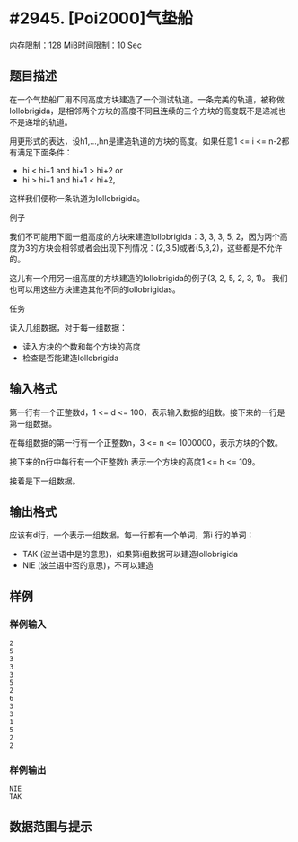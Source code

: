 # #2945. [Poi2000]气垫船

内存限制：128 MiB时间限制：10 Sec

## 题目描述

在一个气垫船厂用不同高度方块建造了一个测试轨道。一条完美的轨道，被称做lollobrigida，是相邻两个方块的高度不同且连续的三个方块的高度既不是递减也不是递增的轨道。

用更形式的表达，设h1,...,hn是建造轨道的方块的高度。如果任意1 <= i <= n-2都有满足下面条件：

- hi < hi+1 and hi+1 > hi+2 or 
- hi > hi+1 and hi+1 < hi+2, 

这样我们便称一条轨道为lollobrigida。

例子

我们不可能用下面一组高度的方块来建造lollobrigida：3, 3, 3, 5, 2，因为两个高度为3的方块会相邻或者会出现下列情况：(2,3,5)或者(5,3,2)，这些都是不允许的。

这儿有一个用另一组高度的方块建造的lollobrigida的例子(3, 2, 5, 2, 3, 1)。 我们也可以用这些方块建造其他不同的lollobrigidas。

任务

读入几组数据，对于每一组数据：

- 读入方块的个数和每个方块的高度
- 检查是否能建造lollobrigida

## 输入格式

第一行有一个正整数d，1 <= d <= 100，表示输入数据的组数。接下来的一行是第一组数据。

在每组数据的第一行有一个正整数n，3 <= n <= 1000000，表示方块的个数。

接下来的n行中每行有一个正整数h 表示一个方块的高度1 <= h <= 109。

接着是下一组数据。

## 输出格式

 

应该有d行，一个表示一组数据。每一行都有一个单词，第i 行的单词：

- TAK (波兰语中是的意思)，如果第i组数据可以建造lollobrigida
- NIE (波兰语中否的意思)，不可以建造

## 样例

### 样例输入

    
    2
    5
    3
    3
    3
    5
    2
    6
    3
    3
    1
    5
    2
    2
    
    

### 样例输出

    
    NIE
    TAK
    
    

## 数据范围与提示
